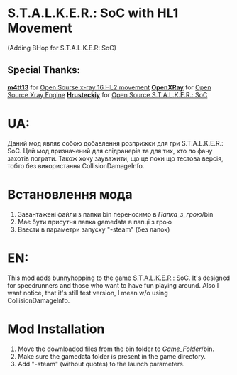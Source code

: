 # S.T.A.L.K.E.R.: SoC with HL1 Movement
(Adding BHop for S.T.A.L.K.E.R: SoC)

## Special Thanks:

**[m4tt13](https://github.com/m4tt13)** for [Open Sourse x-ray 16 HL2 movement](https://github.com/m4tt13/xray-16)
**[OpenXRay](https://github.com/OpenXRay)** for [Open Source Xray Engine](https://github.com/OpenXRay/xray-16)
**[Hrusteckiy](https://github.com/Hrusteckiy)** for [Open Source S.T.A.L.K.E.R.: SoC](https://github.com/Hrusteckiy/07rc1)

# UA:
Даний мод являє собою добавлення розприжки для гри S.T.A.L.K.E.R.: SoC. Цей мод призначений для спідранерів та для тих, хто по фану захотів пограти. Також хочу зауважити, що це поки що тестова версія, тобто без використання CollisionDamageInfo.
# Встановлення мода
1. Завантажені файли з папки bin переносимо в *Папка_з_грою*/bin
2. Має бути присутня папка gamedata в папці з грою
3. Ввести в параметри запуску "-steam" (без лапок)
# EN:
This mod adds bunnyhopping to the game S.T.A.L.K.E.R.: SoC. It's designed for speedrunners and those who want to have fun playing around. Also I want notice, that it's still test version, I mean w/o using CollisionDamageInfo.
# Mod Installation
1. Move the downloaded files from the bin folder to *Game_Folder*/bin.
2. Make sure the gamedata folder is present in the game directory.
3. Add "-steam" (without quotes) to the launch parameters.
